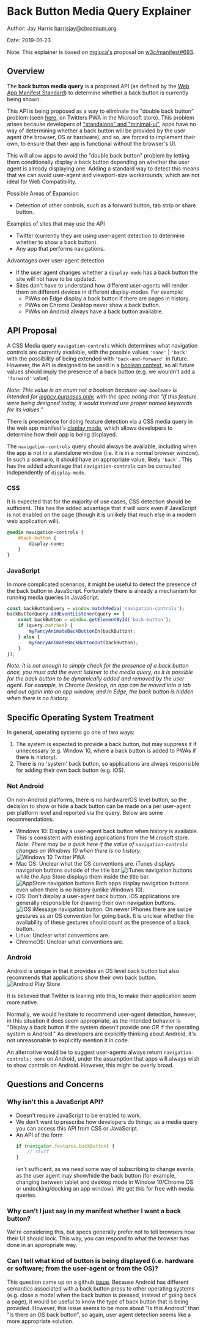 # Back Button Media Query Explainer

Author: Jay Harris <harrisjay@chromium.org>

Date: 2019-01-23

Note: This explainer is based on [mgiuca's](https://github.com/mgiuca) proposal on [w3c/manifest#693](https://github.com/w3c/manifest/issues/693).

## Overview

The **back button media query** is a proposed API (as defined by the [Web App Manifest Standard](https://www.w3.org/TR/appmanifest/)) to determine whether a back button is currently being shown.

This API is being proposed as a way to eliminate the "double back button" problem (seen [here](images/double-back-button.jpg), on Twitters PWA in the Microsoft store). This problem arises because developers of ["standalone" and "minimal-ui"](https://www.w3.org/TR/appmanifest/#display-modes), apps have no way of determining whether a back button will be provided by the user agent (the browser, OS or hardware), and so, are forced to implement their own, to ensure that their app is functional without the browser's UI.

This will allow apps to avoid the "double back button" problem by letting them conditionally display a back button depending on whether the user agent is already displaying one. Adding a standard way to detect this means that we can avoid user-agent and viewport-size workarounds, which are not ideal for Web Compatibility.

Possible Areas of Expansion
- Detection of other controls, such as a forward button, tab strip or share button.

Examples of sites that may use the API
- Twitter (currently they are using user-agent detection to determine whether to show a back button).
- Any app that performs navigations.

Advantages over user-agent detection
- If the user agent changes whether a `display-mode` has a back button the site will not have to be updated.
- Sites don't have to understand how different user-agents will render them on different devices in different display-modes. For example:
    - PWAs on Edge display a back button if there are pages in history.
    - PWAs on Chrome Desktop never show a back button.
    - PWAs on Android always have a back button available.

## API Proposal

A CSS Media query `navigation-controls` which determines what navigation controls are currently available, with the possible values `'none'` | `'back'` with the possibility of being extended with `'back-and-forward'` in future. However, the API is designed to be used in a [boolean context](https://www.w3.org/TR/mediaqueries-4/#mq-boolean-context), so all future values should imply the presence of a back button (e.g. we wouldn't add a `'forward'` value).

*Note: This value is an enum not a boolean because `<mq-boolean>` is intended for [legacy purposes only](https://www.w3.org/TR/mediaqueries-4/#grid), with the spec noting that "If this feature were being designed today, it would instead use proper named keywords for its values."*

There is precedence for doing feature detection via a CSS media query in the web app manifest's [display mode](https://www.w3.org/TR/appmanifest/#the-display-mode-media-feature), which allows developers to determine how their app is being displayed.

The `navigation-controls` query should always be available, including when the app is not in a standalone window (i.e. it is in a normal browser window). In such a scenario, it should have an appropriate value, likely `'back'`. This has the added advantage that `navigation-controls` can be consulted independently of `display-mode`.

### CSS

It is expected that for the majority of use cases, CSS detection should be sufficient. This has the added advantage that it will work even if JavaScript is not enabled on the page (though it is unlikely that much else in a modern web application will).

```css
@media navigation-controls {
    #back-button {
        display-none;
    }
}
```

### JavaScript
In more complicated scenarios, it might be useful to detect the presence of the back button in JavaScript. Fortunately there is already a mechanism for running media queries in JavaScript.

```js
const backButtonQuery = window.matchMedia('navigation-controls');
backButtonQuery.addEventListener(query => {
    const backButton = window.getElementById('back-button');
    if (query.matches) {
        myFancyAnimateBackButtonIn(backButton);
    } else {
        myFancyAnimateBackButtonOut(backButton);
    }
});
```

*Note: It is not enough to simply check for the presence of a back button once, you must add the event listener to the media query, as it is  possible for the back button to be dynamically added and removed by the user agent. For example, in Chrome Desktop, an app can be moved into a tab and out again into an app window, and in Edge, the back button is hidden when there is no history.*

## Specific Operating System Treatment

In general, operating systems go one of two ways:

1. The system is expected to provide a back button, but may suppress it if unnecessary (e.g. Window 10, where a back button is added to PWAs if there is history).
2. There is no 'system' back button, so applications are always responsible for adding their own back button (e.g. iOS).

### Not Android
On non-Android platforms, there is no hardware/OS level button, so the decision to show or hide a back button can be made on a per user-agent per platform level and reported via the query. Below are some recommendations.

- Windows 10: Display a user-agent back button when history is available. This is consistent with existing applications from the Microsoft store. *Note: There may be a quirk here if the value of `navigation-controls` changes on Windows 10 when there is no history.* ![Windows 10 Twitter PWA](images/win-10-twitter-navigation-buttons.jpg)
- Mac OS: Unclear what the OS conventions are. iTunes displays navigation buttons outside of the title bar ![iTunes navigation buttons](images/osx-itunes-navigation-buttons.png) while the App Store displays them inside the title bar. ![AppStore navigation buttons](images/osx-appstore-navigation-buttons.png) Both apps display navigation buttons even when there is no history (unlike Windows 10).
- iOS: Don't display a user-agent back button. iOS applications are generally responsible for drawing their own navigation buttons. ![iOS iMessage navigation button](images/ios-imessage-navigation-buttons.jpg). On newer iPhones there are swipe gestures as an OS convention for going back. It is unclear whether the availability of these gestures should count as the presence of a back button.
- Linux: Unclear what conventions are.
- ChromeOS: Unclear what conventions are.

### Android
Android is unique in that it provides an OS level back button but also recommends that applications show their own back button. ![Android Play Store](images/android-playstore-navigation-buttons.jpg)

It is believed that Twitter is leaning into this, to make their application seem more native.

Normally, we would hesitate to recommend user-agent detection, however, in this situation it does seem appropriate, as the intended behavior is "Display a back button if the system doesn't provide one *OR* if the operating system is Android." As developers are explicitly thinking about Android, it's not unreasonable to explicitly mention it in code.

An alternative would be to suggest user-agents always return `navigation-controls: none` on Android, under the assumption that apps will always wish to show controls on Android. However, this might be overly broad.

## Questions and Concerns

### Why isn't this a JavaScript API?
- Doesn't require JavaScript to be enabled to work.
- We don't want to prescribe how developers do things; as a media query you can access this API from CSS or JavaScript.
- An API of the form
    ```js
    if (navigator.features.backButton) {
        // stuff
    }
    ```
   isn't sufficient, as we need some way of subscribing to change events, as the user agent may show/hide the back button (for example, changing between tablet and desktop mode in Window 10/Chrome OS or undocking/docking an app window). We get this for free with media queries.

### Why can't I just say in my manifest whether I want a back button?

We're considering this, but specs generally prefer not to tell browsers how their UI should look. This way, you can respond to what the browser has done in an appropriate way.

### Can I tell what kind of button is being displayed (i.e. hardware or software; from the user-agent or from the OS)?

This question came up on a github [issue](https://github.com/w3c/manifest/issues/693#issuecomment-402608547). Because Android has different semantics associated with a back button press to other operating systems (e.g. close a modal when the back button is pressed, instead of going back a page), it would be useful to know the type of back button that is being provided. However, this issue seems to be more about "Is this Android" than "Is there an OS back button", so again, user agent detection seems like a more appropriate solution.